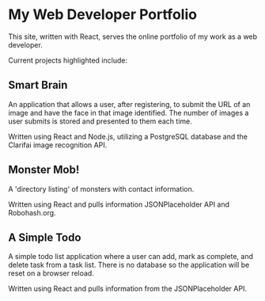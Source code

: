 # My Web Developer Portfolio

This site, written with React, serves the online portfolio of my work as a web developer.

Current projects highlighted include:

## Smart Brain

An application that allows a user, after registering, to submit the URL of an image and have the face in that image identified. The number of images a user submits is stored and presented to them each time.

Written using React and Node.js, utilizing a PostgreSQL database and the Clarifai image recognition API.

## Monster Mob!

A 'directory listing' of monsters with contact information. 

Written using React and pulls information JSONPlaceholder API and Robohash.org.

## A Simple Todo

A simple todo list application where a user can add, mark as complete, and delete task from a task list. There is no database so the application will be reset on a browser reload.

Written using React and pulls information from the JSONPlaceholder API.